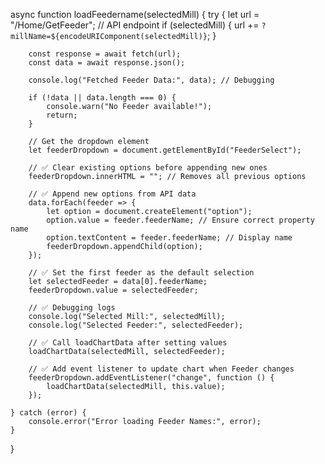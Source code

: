 async function loadFeedername(selectedMill) {
    try {
        let url = "/Home/GetFeeder"; // API endpoint
        if (selectedMill) {
            url += `?millName=${encodeURIComponent(selectedMill)}`;
        }

        const response = await fetch(url);
        const data = await response.json();

        console.log("Fetched Feeder Data:", data); // Debugging

        if (!data || data.length === 0) {
            console.warn("No Feeder available!");
            return;
        }

        // Get the dropdown element
        let feederDropdown = document.getElementById("FeederSelect");

        // ✅ Clear existing options before appending new ones
        feederDropdown.innerHTML = ""; // Removes all previous options

        // ✅ Append new options from API data
        data.forEach(feeder => {
            let option = document.createElement("option");
            option.value = feeder.feederName; // Ensure correct property name
            option.textContent = feeder.feederName; // Display name
            feederDropdown.appendChild(option);
        });

        // ✅ Set the first feeder as the default selection
        let selectedFeeder = data[0].feederName;
        feederDropdown.value = selectedFeeder;

        // ✅ Debugging logs
        console.log("Selected Mill:", selectedMill);
        console.log("Selected Feeder:", selectedFeeder);

        // ✅ Call loadChartData after setting values
        loadChartData(selectedMill, selectedFeeder);

        // ✅ Add event listener to update chart when Feeder changes
        feederDropdown.addEventListener("change", function () {
            loadChartData(selectedMill, this.value);
        });

    } catch (error) {
        console.error("Error loading Feeder Names:", error);
    }
}